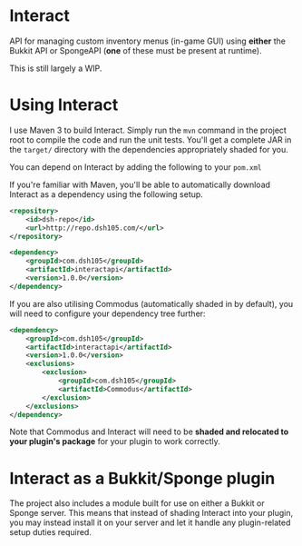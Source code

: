 Interact
=======

API for managing custom inventory menus (in-game GUI) using **either** the Bukkit API or SpongeAPI (**one** of these must be present at runtime).

This is still largely a WIP.

Using Interact
=============

I use Maven 3 to build Interact. Simply run the `mvn` command in the project root to compile the code and run the unit tests. You'll get a complete JAR in the `target/` directory with the dependencies appropriately shaded for you.

You can depend on Interact by adding the following to your `pom.xml`

If you're familiar with Maven, you'll be able to automatically download Interact as a dependency using the following setup.

```xml
<repository>
    <id>dsh-repo</id>
    <url>http://repo.dsh105.com/</url>
</repository>
```

```xml
<dependency>
    <groupId>com.dsh105</groupId>
    <artifactId>interactapi</artifactId>
    <version>1.0.0</version>
</dependency>
```

If you are also utilising Commodus (automatically shaded in by default), you will need to configure your dependency tree further:

```xml
<dependency>
    <groupId>com.dsh105</groupId>
    <artifactId>interactapi</artifactId>
    <version>1.0.0</version>
    <exclusions>
        <exclusion>
            <groupId>com.dsh105</groupId>
            <artifactId>Commodus</artifactId>
        </exclusion>
    </exclusions>
</dependency>
```

Note that Commodus and Interact will need to be **shaded and relocated to your plugin's package** for your plugin to work correctly.

Interact as a Bukkit/Sponge plugin
====================

The project also includes a module built for use on either a Bukkit or Sponge server. This means that instead of shading Interact into your plugin, you may instead install it on your server and let it handle any plugin-related setup duties required.
